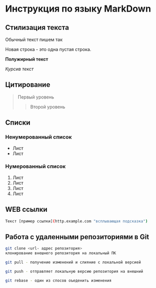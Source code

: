 # Инструкция по языку MarkDown
## Стилизация текста
Обычный текст пишем так

Новая строка - это одна пустая строка.

**Полужирный текст**

*Курсив текст*

## Цитирование
> Первый уровень
>> Второй уровень

## Списки
### Ненумерованный список
*  Лист
*  Лист
### Нумерованный список
1. Лист
2. Лист
3. Лист 
4. Лист

## WEB ссылки
```sh
Текст [пример ссылки](http.example.com "всплывающая подсказка")
```

## Работа с удаленными репозиториями в Git

```sh
git clone <url- адрес репозитория>
клонирование внешнего репозитория на локальный ПК
```
```sh
git pull - получение изменений и слияние с локальной версией
```
```sh
git push - отправляет локальную версию репозитория на внешний
```
```sh
git rebase - один из спосов оъеденить изменения
```
